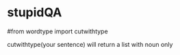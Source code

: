 # stupidQA

#from wordtype import cutwithtype

cutwithtype(your sentence) will return a list with noun only
